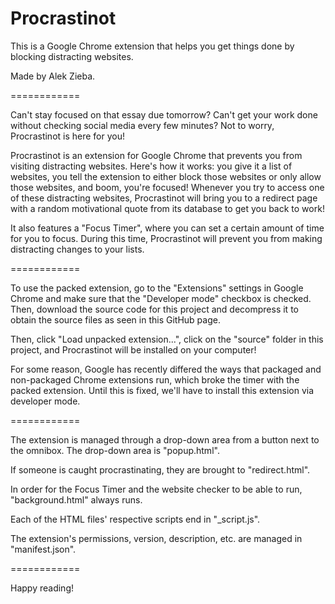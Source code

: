 Procrastinot
============

This is a Google Chrome extension that helps you get things done by blocking distracting websites.

Made by Alek Zieba.

============

Can't stay focused on that essay due tomorrow?  Can't get your work done without checking social
media every few minutes?  Not to worry, Procrastinot is here for you!

Procrastinot is an extension for Google Chrome that prevents you from visiting distracting websites.
Here's how it works: you give it a list of websites, you tell the extension to either block those
websites or only allow those websites, and boom, you're focused!  Whenever you try to access one
of these distracting websites, Procrastinot will bring you to a redirect page with a random
motivational quote from its database to get you back to work!

It also features a "Focus Timer", where you can set a certain amount of time for you to focus.
During this time, Procrastinot will prevent you from making distracting changes to your lists.

============

To use the packed extension, go to the "Extensions" settings in Google Chrome and make sure
that the "Developer mode" checkbox is checked.  Then, download the source code for this
project and decompress it to obtain the source files as seen in this GitHub page.

Then, click "Load unpacked extension...", click on the "source" folder in this project,
and Procrastinot will be installed on your computer!

For some reason, Google has recently differed the ways that packaged and non-packaged
Chrome extensions run, which broke the timer with the packed extension.  Until this is
fixed, we'll have to install this extension via developer mode.

============

The extension is managed through a drop-down area from a button next to the omnibox.  The drop-down area
is "popup.html".

If someone is caught procrastinating, they are brought to "redirect.html".

In order for the Focus Timer and the website checker to be able to run, "background.html" always runs.

Each of the HTML files' respective scripts end in "_script.js".

The extension's permissions, version, description, etc. are managed in "manifest.json".

============

Happy reading!
